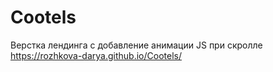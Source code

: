 # Cootels
Верстка лендинга с добавление анимации JS при скролле
https://rozhkova-darya.github.io/Cootels/
